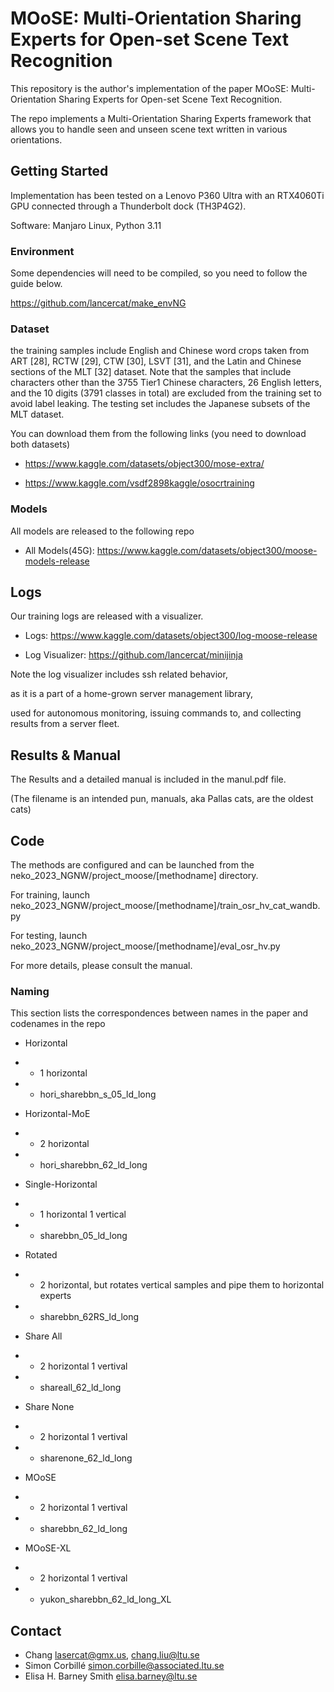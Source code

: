 # MOoSE: Multi-Orientation Sharing Experts for Open-set Scene Text Recognition

This repository is the author's implementation of the paper MOoSE: Multi-Orientation Sharing Experts for Open-set Scene Text Recognition.

The repo implements a Multi-Orientation Sharing Experts framework that allows you to handle seen and unseen scene text written in various orientations.


## Getting Started
Implementation has been tested on a Lenovo P360 Ultra with an RTX4060Ti GPU connected through a Thunderbolt dock (TH3P4G2).

Software: Manjaro Linux, Python 3.11

### Environment
Some dependencies will need to be compiled, so you need to follow the guide below.

https://github.com/lancercat/make_envNG



### Dataset
the training samples include English and Chinese word crops taken from ART
[28], RCTW [29], CTW [30], LSVT [31], and the Latin and Chinese sections of
the MLT [32] dataset. Note that the samples that include characters other
than the 3755 Tier1 Chinese characters, 26 English letters, and the 10 digits
(3791 classes in total) are excluded from the training set to avoid label
leaking. The testing set includes the Japanese subsets of the MLT dataset.

You can download them from the following links (you need to download both datasets)

- https://www.kaggle.com/datasets/object300/mose-extra/

- https://www.kaggle.com/vsdf2898kaggle/osocrtraining

### Models
All models are released to the following repo

- All Models(45G): https://www.kaggle.com/datasets/object300/moose-models-release

## Logs
Our training logs are released with a visualizer.

- Logs: https://www.kaggle.com/datasets/object300/log-moose-release

- Log Visualizer: https://github.com/lancercat/minijinja

Note the log visualizer includes ssh related behavior,

as it is a part of a home-grown server management library,

used for autonomous monitoring, issuing commands to, and collecting results from a server fleet.

## Results & Manual
The Results and a detailed manual is included in the manul.pdf file.

(The filename is an intended pun, manuals, aka Pallas cats, are the oldest cats)


## Code
The methods are configured and can be launched from the neko_2023_NGNW/project_moose/[methodname] directory.


For training, launch neko_2023_NGNW/project_moose/[methodname]/train_osr_hv_cat_wandb.py

For testing, launch  neko_2023_NGNW/project_moose/[methodname]/eval_osr_hv.py

For more details, please consult the manual.

### Naming
This section lists the correspondences between names in the paper and codenames in the repo

- Horizontal
- - 1 horizontal
- - hori_sharebbn_s_05_ld_long
- Horizontal-MoE
- - 2 horizontal
- - hori_sharebbn_62_ld_long
- Single-Horizontal
- - 1 horizontal 1 vertical
- - sharebbn_05_ld_long
- Rotated
- - 2 horizontal, but rotates vertical samples and pipe them to horizontal experts
- - sharebbn_62RS_ld_long

- Share All
- - 2 horizontal 1 vertival
- - shareall_62_ld_long

- Share None
- - 2 horizontal 1 vertival
- - sharenone_62_ld_long
- MOoSE
- - 2 horizontal 1 vertival
- - sharebbn_62_ld_long
- MOoSE-XL
- - 2 horizontal 1 vertival
- - yukon_sharebbn_62_ld_long_XL

## Contact
- Chang lasercat@gmx.us, chang.liu@ltu.se
- Simon Corbillé simon.corbille@associated.ltu.se
- Elisa H. Barney Smith elisa.barney@ltu.se
